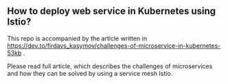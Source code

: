 ## How to deploy web service in Kubernetes using Istio?

This repo is accompanied by the article written in https://dev.to/firdavs_kasymov/challenges-of-microservice-in-kubernetes-53kb .

Please read full article, which describes the challenges of microservices and how they can be solved by using a service mesh Istio.